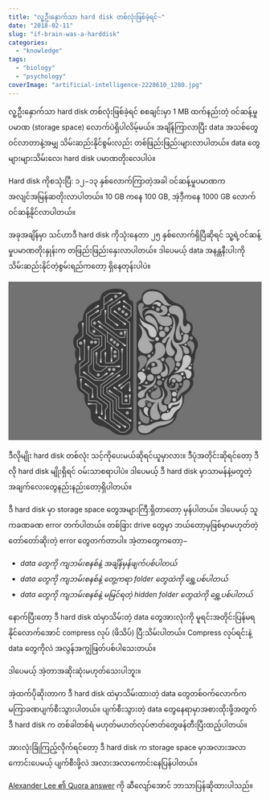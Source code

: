 ```yaml
---
title: "လူ့ဦးနှောက်သာ hard disk တစ်လုံးဖြစ်ခဲ့ရင်~"
date: "2018-02-11"
slug: "if-brain-was-a-harddisk"
categories:
  - "knowledge"
tags:
  - "biology"
  - "psychology"
coverImage: "artificial-intelligence-2228610_1280.jpg"
---
```


လူ့ဦးနှောက်သာ hard disk တစ်လုံးဖြစ်ခဲ့ရင် စစချင်းမှာ 1 MB ထက်နည်းတဲ့ ဝင်ဆန့်မှုပမာဏ (storage space) လောက်ပဲရှိပါလိမ့်မယ်။ အချိန်ကြာလာပြီး data အသစ်တွေဝင်လာတာနဲ့အမျှ သိမ်းဆည်းနိုင်စွမ်းလည်း တစ်ဖြည်းဖြည်းများလာပါတယ်။ data တွေများများသိမ်းလေ၊ hard disk ပမာဏတိုးလေပါပဲ။

Hard disk ကိုစသုံးပြီ: ၁၂−၁၃ နှစ်လောက်ကြာတဲ့အခါ ဝင်ဆန့်မှုပမာဏက အလျင်အမြန်ဆတိုးလာပါတယ်။ 10 GB ကနေ 100 GB, အဲ့ဒီ့ကနေ 1000 GB လောက်ဝင်ဆန့်နိုင်လာပါတယ်။

အခုအချိန်မှာ သင်ဟာဒီ hard disk ကိုသုံးနေတာ ၂၅ နှစ်လောက်ရှိပြီဆိုရင် သူ့ရဲ့ဝင်ဆန့်မှုပမာဏတိုးနှုန်းက တဖြည်းဖြည်းနှေးလာပါတယ်။ ဒါပေမယ့် data အနန္တနီးပါးကို သိမ်းဆည်းနိုင်တဲ့စွမ်းရည်ကတော့ ရှိနေတုန်းပါပဲ။

![Biological hard disk?](images/artificial-intelligence-2228610_1280.jpg)

ဒီလိုမျိုး hard disk တစ်လုံး သင့်ကိုပေးမယ်ဆိုရင်ယူမှာလား။ ဒီပုံအတိုင်းဆိုရင်တော့ ဒီလို hard disk မျိုးရှိရင် ဝမ်းသာစရာပါပဲ။ ဒါပေမယ့် ဒီ hard disk မှာသာမန်နဲ့မတူတဲ့ အချက်လေးတွေနည်းနည်းတော့ရှိပါတယ်။

ဒီ hard disk မှာ storage space တွေအများကြီ:ရှိတာတော့ မှန်ပါတယ်။ ဒါပေမယ့် သူကခဏခဏ error တက်ပါတယ်။ တစ်ခြား drive တွေမှာ ဘယ်တော့မှဖြစ်မှာမဟုတ်တဲ့ တော်တော်ဆိုးတဲ့ error တွေတက်တာပါ။ အဲ့တာတွေကတော့−

- _data တွေကို ကျဘမ်းစနစ်နဲ့ အချိန်မှန်ဖျက်ပစ်ပါတယ်_
- _data တွေကို ကျဘမ်းစနစ်နဲ့ တွေ့ကရာ folder တွေထဲကို ရွှေ့ပစ်ပါတယ်_
- _data တွေကို ကျဘမ်းစနစ်နဲ့ မမြင်ရတဲ့ hidden folder တွေထဲကို ရွှေ့ပစ်ပါတယ်_

နောက်ပြီးတော့ ဒီ hard disk ထဲမှာသိမ်းတဲ့ data တွေအားလုံးကို မူရင်းအတိုင်းပြန်မရနိုင်လောက်အောင် compress လုပ် (ဖိသိပ်) ပြီ:သိမ်းပါတယ်။ Compress လုပ်ရင်းနဲ့ data တွေကိုလဲ အလွန်အကျွံဖြတ်ပစ်ပါသေးတယ်။

ဒါပေမယ့် အဲ့တာအဆိုးဆုံးမဟုတ်သေးပါဘူး။

အဲ့ထက်ပိုဆိုးတာက ဒီ hard disk ထဲမှာသိမ်းထားတဲ့ data တွေတစ်ဝက်လောက်က မကြာခဏပျက်စီးသွားပါတယ်။ ပျက်စီးသွားတဲ့ data တွေနေရာမှာအစားထိုးဖို့အတွက် ဒီ hard disk က တစ်ခါတစ်ရံ မဟုတ်မဟတ်လုပ်ဇာတ်တွေဖန်တီးပြီးထည့်ပါတယ်။

အားလုံးခြုံကြည့်လိုက်ရင်တော့ ဒီ hard disk က storage space မှာအလားအလာကောင်းပေမယ့် ပျက်စီးဖို့လဲ အလားအလာကောင်းနေပြန်ပါတယ်။

[Alexander Lee ၏ Quora answer](https://www.quora.com/If-a-human-brain-was-a-disk-how-much-space-would-it-have/answer/Alexander-Lee-%E6%A2%85%E6%B2%BB-%E6%96%B0%E5%A4%AA?share=69dd458b&srid=oti8) ကို ဆီလျော်အောင် ဘာသာပြန်ဆိုထားပါသည်။
